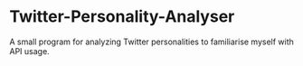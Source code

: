 # Twitter-Personality-Analyser
A small program for analyzing Twitter personalities to familiarise myself with API usage.
